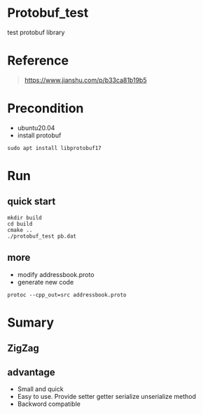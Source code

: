 # Protobuf_test
test protobuf library
# Reference
> https://www.jianshu.com/p/b33ca81b19b5

# Precondition
- ubuntu20.04
- install protobuf
```shell
sudo apt install libprotobuf17
```


# Run
## quick start
```shell
mkdir build
cd build
cmake ..
./protobuf_test pb.dat

```

## more
- modify addressbook.proto
- generate new code
```shell
protoc --cpp_out=src addressbook.proto

```

# Sumary
## ZigZag
## advantage
- Small and quick
- Easy to use. Provide setter getter serialize unserialize method
- Backword compatible
